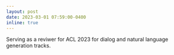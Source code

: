 ```yaml
---
layout: post
date: 2023-03-01 07:59:00-0400
inline: true
---
```


Serving as a reviwer for ACL 2023 for dialog and natural language generation tracks. 
